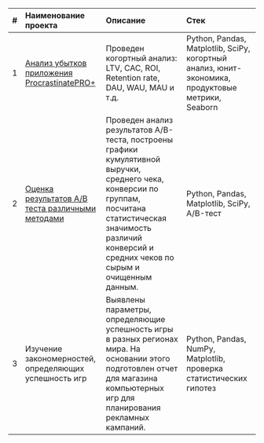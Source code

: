 | #| Наименование проекта                                 | Описание      |  Стек               |
|:-|:---------------                                      | :-------------|:---------------|
|1 | [Анализ убытков приложения ProcrastinatePRO+](https://github.com/gaidds/portfolio/tree/main/Cohort%20analysis)          |Проведен когортный анализ: LTV, CAC, ROI, Retention rate, DAU, WAU, MAU и т.д. |Python, Pandas, Matplotlib, SciPy, когортный анализ, юнит-экономика, продуктовые метрики, Seaborn|
|2 | [Оценка результатов A/B теста различными методами](https://github.com/gaidds/portfolio/tree/main/Analysing%20AB%20test)     |Проведен анализ результатов A/B-теста, построены графики кумулятивной выручки, среднего чека, конверсии по группам, посчитана статистическая значимость различий конверсий и средних чеков по сырым и очищенным данным.                | Python, Pandas, Matplotlib, SciPy, A/B-тест|
|3 | Изучение закономерностей, определяющих успешность игр|Выявлены параметры, определяющие успешность игры в разных регионах мира. На основании этого подготовлен отчет для магазина компьютерных игр для планирования рекламных кампаний.|Python, Pandas, NumPy, Matplotlib, проверка статистических гипотез|

